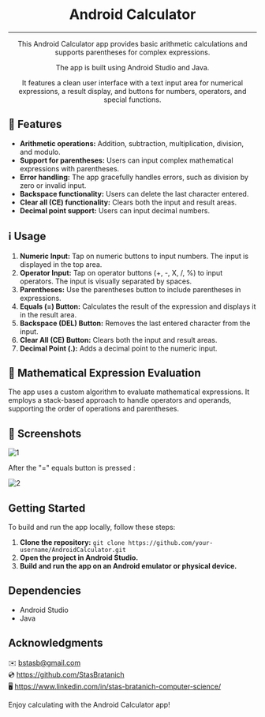 <h1 align="center">Android Calculator</h1>

***

<p align="center">This Android Calculator app provides basic arithmetic calculations and supports parentheses for complex expressions.</p>
<p align="center">The app is built using Android Studio and Java.</p>
<p align="center">It features a clean user interface with a text input area for numerical expressions, a result display, and buttons for numbers, operators, and special functions.</p>


## 🌟 Features

- **Arithmetic operations:** Addition, subtraction, multiplication, division, and modulo.
- **Support for parentheses:** Users can input complex mathematical expressions with parentheses.
- **Error handling:** The app gracefully handles errors, such as division by zero or invalid input.
- **Backspace functionality:** Users can delete the last character entered.
- **Clear all (CE) functionality:** Clears both the input and result areas.
- **Decimal point support:** Users can input decimal numbers.

## ℹ️ Usage

1. **Numeric Input:** Tap on numeric buttons to input numbers. The input is displayed in the top area.
2. **Operator Input:** Tap on operator buttons (+, -, X, /, %) to input operators. The input is visually separated by spaces.
3. **Parentheses:** Use the parentheses button to include parentheses in expressions.
4. **Equals (=) Button:** Calculates the result of the expression and displays it in the result area.
5. **Backspace (DEL) Button:** Removes the last entered character from the input.
6. **Clear All (CE) Button:** Clears both the input and result areas.
7. **Decimal Point (.):** Adds a decimal point to the numeric input.

## 🔣 Mathematical Expression Evaluation

The app uses a custom algorithm to evaluate mathematical expressions. It employs a stack-based approach to handle operators and operands, supporting the order of operations and parentheses.

## 📌 Screenshots

![1](https://github.com/StasBratanich/AndroidCalculator/assets/83605505/ff652c42-ac24-4697-8d77-ab119689226a)

After the "=" equals button is pressed :

![2](https://github.com/StasBratanich/AndroidCalculator/assets/83605505/dcdc7404-f129-416d-bcac-ad774f596616)

## Getting Started

To build and run the app locally, follow these steps:

1. **Clone the repository:** `git clone https://github.com/your-username/AndroidCalculator.git`
2. **Open the project in Android Studio.**
3. **Build and run the app on an Android emulator or physical device.**

## Dependencies

- Android Studio
- Java

## Acknowledgments

✉️ [bstasb@gmail.com](url)  
💿 https://github.com/StasBratanich  
🖥️ https://www.linkedin.com/in/stas-bratanich-computer-science/

Enjoy calculating with the Android Calculator app!
